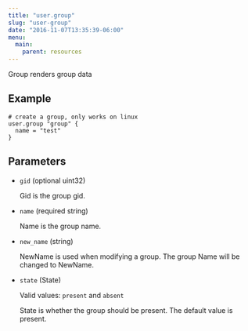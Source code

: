 ```yaml
---
title: "user.group"
slug: "user-group"
date: "2016-11-07T13:35:39-06:00"
menu:
  main:
    parent: resources
---
```



Group renders group data


## Example

```hcl
# create a group, only works on linux
user.group "group" {
  name = "test"
}

```


## Parameters

- `gid` (optional uint32)

  Gid is the group gid.

- `name` (required string)

  Name is the group name.

- `new_name` (string)

  NewName is used when modifying a group.
The group Name will be changed to NewName.

- `state` (State)


  Valid values: `present` and `absent`

  State is whether the group should be present.
The default value is present.


